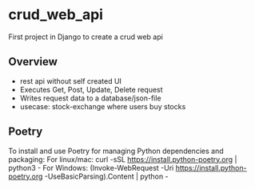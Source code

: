 # crud_web_api
First project in Django to create a crud web api

## Overview
* rest api without self created UI
* Executes Get, Post, Update, Delete request
* Writes request data to a database/json-file
* usecase: stock-exchange where users buy stocks

## Poetry
To install and use Poetry for managing Python dependencies and packaging:
For linux/mac:
curl -sSL https://install.python-poetry.org | python3 -
For Windows:
(Invoke-WebRequest -Uri https://install.python-poetry.org -UseBasicParsing).Content | python -
